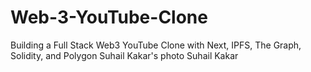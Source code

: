 # Web-3-YouTube-Clone
Building a Full Stack Web3 YouTube Clone with Next, IPFS, The Graph, Solidity, and Polygon  Suhail Kakar's photo Suhail Kakar
